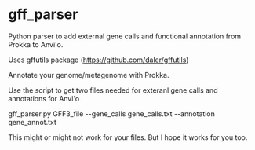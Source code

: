 # gff_parser
Python parser to add external gene calls and functional annotation from Prokka to Anvi'o. 

Uses gffutils package (https://github.com/daler/gffutils)

Annotate your genome/metagenome with Prokka.

Use the script to get two files needed for exteranl gene calls and annotations for Anvi'o 

gff_parser.py GFF3_file --gene_calls gene_calls.txt --annotation gene_annot.txt

This might or might not work for your files. But I hope it works for you too.

